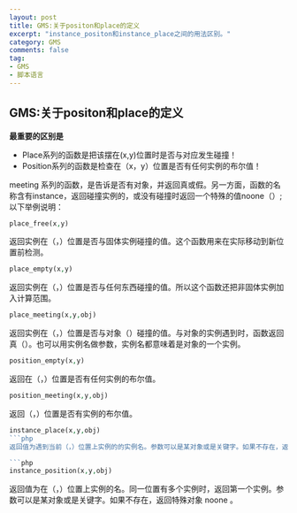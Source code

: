 ```yaml
---
layout: post
title: GMS:关于positon和place的定义
excerpt: "instance_positon和instance_place之间的用法区别。"
category: GMS
comments: false
tag:
- GMS
- 脚本语言
---
```


## GMS:关于positon和place的定义

**最重要的区别是**

- Place系列的函数是把该摆在(x,y)位置时是否与对应发生碰撞！
- Position系列的函数是检查在（x，y）位置是否有任何实例的布尔值！


meeting 系列的函数，是告诉是否有对象，并返回真或假。另一方面，函数的名称含有instance，返回碰撞实例的，或没有碰撞时返回一个特殊的值noone（）;
以下举例说明：

```php
place_free(x,y) 
```

返回实例在（，）位置是否与固体实例碰撞的值。这个函数用来在实际移动到新位置前检测。

```php
place_empty(x,y)
```

返回实例在（，）位置是否与任何东西碰撞的值。所以这个函数还把非固体实例加入计算范围。 

```php
place_meeting(x,y,obj)
```
返回实例在（，）位置是否与对象（）碰撞的值。与对象的实例遇到时，函数返回真（）。也可以用实例名做参数，实例名都意味着是对象的一个实例。

```php
position_empty(x,y) 
```
返回在（，）位置是否有任何实例的布尔值。


```php
position_meeting(x,y,obj) 
```
返回（，）位置是否有实例的布尔值。


```php
instance_place(x,y,obj) 
```php
返回值为遇到当前（，）位置上实例的的实例名。参数可以是某对象或是关键字。如果不存在，返回特殊对象 noone 。

```php
instance_position(x,y,obj) 
```
返回值为在（，）位置上实例的名。同一位置有多个实例时，返回第一个实例。参数可以是某对象或是关键字。如果不存在，返回特殊对象 noone 。
